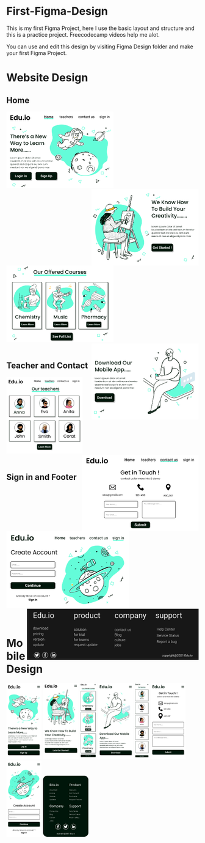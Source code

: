# First-Figma-Design
<p>This is my first Figma Project, here I use the basic layout and structure and this is a practice project.
  Freecodecamp videos help me alot.</p>
<p> You can use and edit this design by visiting Figma Design folder and make your first Figma Project. </p>
<h1>Website Design</h1>
<h2>Home</h2>
<div> <img src = "Web Design/Home.png" height = 200px></img>
<img src = "Web Design/home 2.png" align = "right" height = 200px></img></div>
<br>
<div> <img src = "Web Design/home 3.png" height = 200px></img>
<img src = "Web Design/home 4.png" align = "right" height = 200px></img></div>
<br>
<h2>Teacher and Contact</h2>
<div> <img src = "Web Design/Teacher.png" height = 200px></img>
<img src = "Web Design/Contact.png" align = "right" height = 200px></img></div>
<br>
<h2>Sign in and Footer</h2>
<div> <img src = "Web Design/Sign in.png" height = 200px></img>
<img src = "Web Design/home 5 footer.png" align = "right" width = 450px></img></div>
<br>
<br>

<h1>Mobile Design</h1>
<div> 
  <img src = "Mobile Design/Home.png" height = 200px></img>
  <img src = "Mobile Design/home 2.png"  height = 200px></img>
  <img src = "Mobile Design/home 3.png" height = 200px></img>
  <img src = "Mobile Design/home 4.png" height = 200px></img>
  <img src = "Mobile Design/teacher.png" height = 200px></img>
  <img src = "Mobile Design/contact.png" height = 200px></img>
  <img src = "Mobile Design/sign in.png" height = 200px></img>
  <img src = "Mobile Design/footer.png" height = 160px></img>
</div>
